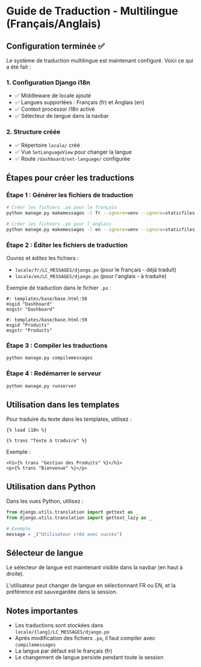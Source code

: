 # Guide de Traduction - Multilingue (Français/Anglais)

## Configuration terminée ✅

Le système de traduction multilingue est maintenant configuré. Voici ce qui a été fait :

### 1. Configuration Django i18n
- ✅ Middleware de locale ajouté
- ✅ Langues supportées : Français (fr) et Anglais (en)
- ✅ Context processor i18n activé
- ✅ Sélecteur de langue dans la navbar

### 2. Structure créée
- ✅ Répertoire `locale/` créé
- ✅ Vue `SetLanguageView` pour changer la langue
- ✅ Route `/dashboard/set-language/` configurée

## Étapes pour créer les traductions

### Étape 1 : Générer les fichiers de traduction

```bash
# Créer les fichiers .po pour le français
python manage.py makemessages -l fr --ignore=venv --ignore=staticfiles

# Créer les fichiers .po pour l'anglais
python manage.py makemessages -l en --ignore=venv --ignore=staticfiles
```

### Étape 2 : Éditer les fichiers de traduction

Ouvrez et éditez les fichiers :
- `locale/fr/LC_MESSAGES/django.po` (pour le français - déjà traduit)
- `locale/en/LC_MESSAGES/django.po` (pour l'anglais - à traduire)

Exemple de traduction dans le fichier `.po` :
```
#: templates/base/base.html:50
msgid "Dashboard"
msgstr "Dashboard"

#: templates/base/base.html:59
msgid "Produits"
msgstr "Products"
```

### Étape 3 : Compiler les traductions

```bash
python manage.py compilemessages
```

### Étape 4 : Redémarrer le serveur

```bash
python manage.py runserver
```

## Utilisation dans les templates

Pour traduire du texte dans les templates, utilisez :

```django
{% load i18n %}

{% trans "Texte à traduire" %}
```

Exemple :
```django
<h1>{% trans "Gestion des Produits" %}</h1>
<p>{% trans "Bienvenue" %}</p>
```

## Utilisation dans Python

Dans les vues Python, utilisez :

```python
from django.utils.translation import gettext as _
from django.utils.translation import gettext_lazy as _

# Exemple
message = _("Utilisateur créé avec succès")
```

## Sélecteur de langue

Le sélecteur de langue est maintenant visible dans la navbar (en haut à droite).

L'utilisateur peut changer de langue en sélectionnant FR ou EN, et la préférence est sauvegardée dans la session.

## Notes importantes

- Les traductions sont stockées dans `locale/{lang}/LC_MESSAGES/django.po`
- Après modification des fichiers `.po`, il faut compiler avec `compilemessages`
- La langue par défaut est le français (fr)
- Le changement de langue persiste pendant toute la session

